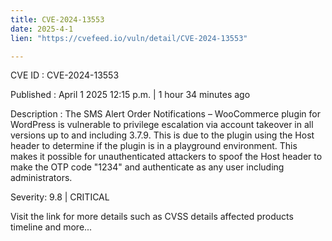 ```yaml
---
title: CVE-2024-13553
date: 2025-4-1
lien: "https://cvefeed.io/vuln/detail/CVE-2024-13553"

---
```


CVE ID : CVE-2024-13553
 
Published :  April 1
2025
12:15 p.m. | 1 hour
34 minutes ago
 
Description : The SMS Alert Order Notifications – WooCommerce plugin for WordPress is vulnerable to privilege escalation via account takeover in all versions up to
and including
3.7.9. This is due to the plugin using the Host header to determine if the plugin is in a playground environment. This makes it possible for unauthenticated attackers to spoof the Host header to make the OTP code "1234" and authenticate as any user
including administrators.
 
Severity: 9.8 | CRITICAL
 
Visit the link for more details
such as CVSS details
affected products
timeline
and more...
